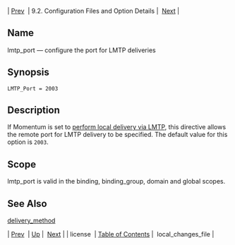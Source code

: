 | [Prev](conf.ref.license)  | 9.2. Configuration Files and Option Details |  [Next](conf.ref.local_changes_file.php) |

<a name="conf.ref.lmtp_port"></a>
## Name

lmtp_port — configure the port for LMTP deliveries

## Synopsis

`LMTP_Port = 2003`

<a name="idp10014304"></a>
## Description

If Momentum is set to [perform local delivery via LMTP](conf.ref.delivery_method "delivery_method"), this directive allows the remote port for LMTP delivery to be specified. The default value for this option is `2003`.

<a name="idp10017232"></a>
## Scope

lmtp_port is valid in the binding, binding_group, domain and global scopes.

<a name="idp10018912"></a>
## See Also

[delivery_method](conf.ref.delivery_method "delivery_method")

| [Prev](conf.ref.license)  | [Up](conf.ref.files.php) |  [Next](conf.ref.local_changes_file.php) |
| license  | [Table of Contents](index) |  local_changes_file |
